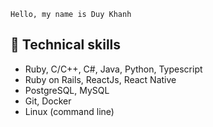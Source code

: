 ```
Hello, my name is Duy Khanh
```

## 📑 Technical skills
- Ruby, C/C++, C#, Java, Python, Typescript
- Ruby on Rails, ReactJs, React Native
- PostgreSQL, MySQL
- Git, Docker
- Linux (command line)
